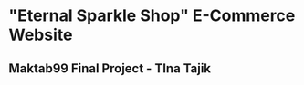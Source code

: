 <div flex-column justify-center><h1 text-center>"Eternal Sparkle Shop" E-Commerce Website</h1><h2 text-center>Maktab99 Final Project - TIna Tajik</h2></div>

 
